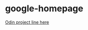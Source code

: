 # google-homepage

<title> Google Homepage Clone</title>

<a href="http://www.theodinproject.com/web-development-101/html-css"> Odin project line here</a>
